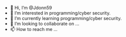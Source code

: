 - 👋 Hi, I’m @Jdonn59
- 👀 I’m interested in programming/cyber security.
- 🌱 I’m currently learning programming/cyber security.
- 💞️ I’m looking to collaborate on ...
- 📫 How to reach me ...

<!---
Jdonn59/Jdonn59 is a ✨ special ✨ repository because its `README.md` (this file) appears on your GitHub profile.
You can click the Preview link to take a look at your changes.
--->

